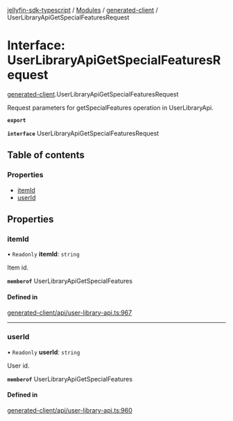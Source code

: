 [jellyfin-sdk-typescript](../README.md) / [Modules](../modules.md) / [generated-client](../modules/generated_client.md) / UserLibraryApiGetSpecialFeaturesRequest

# Interface: UserLibraryApiGetSpecialFeaturesRequest

[generated-client](../modules/generated_client.md).UserLibraryApiGetSpecialFeaturesRequest

Request parameters for getSpecialFeatures operation in UserLibraryApi.

**`export`**

**`interface`** UserLibraryApiGetSpecialFeaturesRequest

## Table of contents

### Properties

- [itemId](generated_client.UserLibraryApiGetSpecialFeaturesRequest.md#itemid)
- [userId](generated_client.UserLibraryApiGetSpecialFeaturesRequest.md#userid)

## Properties

### itemId

• `Readonly` **itemId**: `string`

Item id.

**`memberof`** UserLibraryApiGetSpecialFeatures

#### Defined in

[generated-client/api/user-library-api.ts:967](https://github.com/thornbill/jellyfin-sdk-typescript/blob/0f61f16/src/generated-client/api/user-library-api.ts#L967)

___

### userId

• `Readonly` **userId**: `string`

User id.

**`memberof`** UserLibraryApiGetSpecialFeatures

#### Defined in

[generated-client/api/user-library-api.ts:960](https://github.com/thornbill/jellyfin-sdk-typescript/blob/0f61f16/src/generated-client/api/user-library-api.ts#L960)
